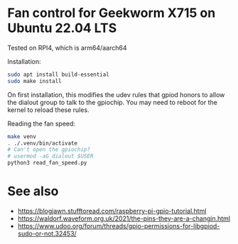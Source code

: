 # Fan control for Geekworm X715 on Ubuntu 22.04 LTS 

Tested on RPI4, which is arm64/aarch64

Installation:
```bash
sudo apt install build-essential
sudo make install
```

On first installation, this modifies the udev rules that gpiod honors to allow the dialout group to talk to the gpiochip. You may need to reboot for the kernel to reload these rules.

Reading the fan speed:

```bash
make venv
. ./.venv/bin/activate
# Can't open the gpiochip?
# usermod -aG dialout $USER
python3 read_fan_speed.py
```

# See also

- https://blogjawn.stufftoread.com/raspberry-pi-gpio-tutorial.html
- https://waldorf.waveform.org.uk/2021/the-pins-they-are-a-changin.html
- https://www.udoo.org/forum/threads/gpio-permissions-for-libgpiod-sudo-or-not.32453/